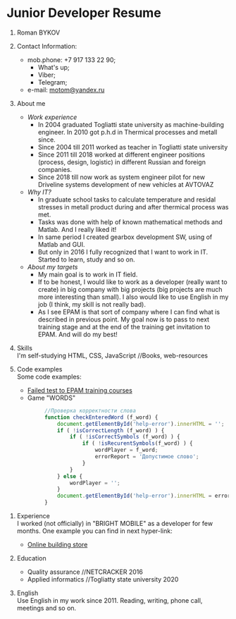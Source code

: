 # Junior Developer Resume

1. Roman BYKOV

1. Contact Information:
	* mob.phone: +7 917 133 22 90;
		* What's up;
		* Viber;
		* Telegram;
    * e-mail: motom@yandex.ru

1. About me
    * _Work experience_
        * In 2004 graduated Togliatti state university as machine-building engineer. In 2010 got p.h.d in Thermical processes and metall since.
        * Since 2004 till 2011 worked as teacher in Togliatti state university
        * Since 2011 till 2018 worked at different engineer positions (process, design, logistic) in different Russian and foreign companies.
        * Since 2018 till now work as system engineer pilot for new Driveline systems development of new vehicles at AVTOVAZ
    * _Why IT?_
        * In graduate school tasks to calculate temperature and residal stresses in metall product during and after thermical process was met.
        * Tasks was done with help of known mathematical methods and Matlab. And I really liked it!
        * In same period I created gearbox development SW, using of Matlab and GUI.
        * But only in 2016 I fully recognized that I want to work in IT. Started to learn, study and so on.
    * _About my targets_
        * My main goal is to work in IT field.
        * If to be honest, I would like to work as a developer (really want to create) in big company with big projects (big projects are much more interesting than small). I also would like to use English in my job (I think, my skill is not really bad).
        * As I see EPAM is that sort of company where I can find what is described in previous point. My goal now is to pass to next training stage and at the end of the training get invitation to EPAM. And will do my best!

1. Skills  
I'm self-studying HTML, CSS, JavaScript //Books, web-resources

1. Code examples  
Some code examples:
	* [Failed test to EPAM training courses](https://drive.google.com/open?id=1LaQvTezsqm1Hj66EVWNswCLB7MKC_sIz)
    * Game "WORDS"
```javascript
            //Проверка корректности слова
            function checkEnteredWord (f_word) {
                document.getElementById('help-error').innerHTML = '';
                if ( !isCorrectLength (f_word) ) {
                    if ( !isCorrectSymbols (f_word) ) {
                        if ( !isRecurentSymbols(f_word) ) {
                            wordPlayer = f_word;
                            errorReport = 'Допустимое слово';
                        }
                    }
                } else {
                    wordPlayer = '';
                }
                document.getElementById('help-error').innerHTML = errorReport;
            }
```
     
    

1. Experience  
I worked (not officially) in "BRIGHT MOBILE" as a developer for few months. One example you can find in next hyper-link:
	* [Online building store](https://drive.google.com/open?id=1KNw9U1ttuM2v7lFj31uacNmmMh0V1B1r)

1. Education 
	* Quality assurance //NETCRACKER 2016
	* Applied informatics //Togliatty state university 2020

1. English  
Use English in my work since 2011. Reading, writing, phone call, meetings and so on.